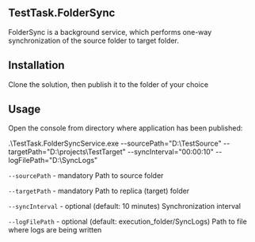## TestTask.FolderSync

FolderSync is a background service, which performs one-way synchronization of the source folder to target folder.

## Installation

Clone the solution, then publish it to the folder of your choice

## Usage

Open the console from directory where application has been published:

.\TestTask.FolderSyncService.exe --sourcePath="D:\TestSource" --targetPath="D:\projects\TestTarget" --syncInterval="00:00:10" --logFilePath="D:\SyncLogs"

`--sourcePath` - mandatory
Path to source folder

`--targetPath` - mandatory
Path to replica (target) folder

`--syncInterval` - optional (default: 10 minutes)
Synchronization interval

`--logFilePath` - optional (default: execution_folder/SyncLogs)
Path to file where logs are being written